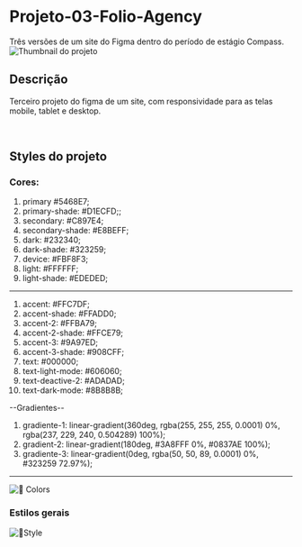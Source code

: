 # Projeto-03-Folio-Agency
Três versões de um site do Figma dentro do período de estágio Compass.
![Thumbnail do projeto](https://user-images.githubusercontent.com/100351576/189713483-d2a00d3f-4aca-4680-812d-48eebfacd940.png)

## Descrição
Terceiro projeto do figma de um site, com responsividade para as telas mobile, tablet e desktop.

<br>

## Styles do projeto

### Cores:
1. primary #5468E7;
2. primary-shade: #D1ECFD;;
3. secondary: #C897E4;
4. secondary-shade: #E8BEFF;
5. dark: #232340;
6. dark-shade: #323259;
7. device: #FBF8F3; 
8. light: #FFFFFF;
9. light-shade: #EDEDED;

***

1. accent: #FFC7DF;
2. accent-shade: #FFADD0;
3. accent-2: #FFBA79;
4. accent-2-shade: #FFCE79;
5. accent-3: #9A97ED;
6. accent-3-shade: #908CFF;
7. text: #000000;
8. text-light-mode: #606060;
9. text-deactive-2: #ADADAD;
10. text-dark-mode: #8B8B8B;

--Gradientes--

1. gradiente-1: linear-gradient(360deg, rgba(255, 255, 255, 0.0001) 0%, rgba(237, 229, 240, 0.504289) 100%);
2. gradient-2: linear-gradient(180deg, #3A8FFF 0%, #0837AE 100%);
3. gradiente-3:  linear-gradient(0deg, rgba(50, 50, 89, 0.0001) 0%, #323259 72.97%);


***



![🌈 Colors](https://user-images.githubusercontent.com/100351576/189714647-1e9bcbab-e66b-44fa-b2ea-c9cab69363a4.png)

### Estilos gerais
![🌈Style](https://user-images.githubusercontent.com/100351576/189714722-509ce8d9-e09e-4092-94bb-c5e0e1ff24f3.png)

<br>
